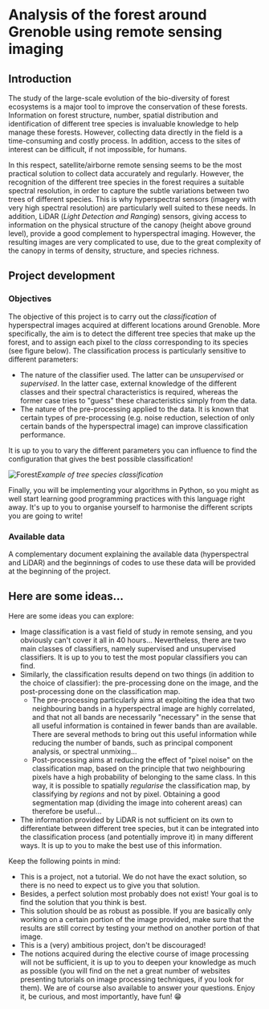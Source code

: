 # Analysis of the forest around Grenoble using remote sensing imaging

## Introduction

The study of the large-scale evolution of the bio-diversity of forest ecosystems is a major tool to improve the conservation of these forests. Information on forest structure, number, spatial distribution and identification of different tree species is invaluable knowledge to help manage these forests. However, collecting data directly in the field is a time-consuming and costly process. In addition, access to the sites of interest can be difficult, if not impossible, for humans.

In this respect, satellite/airborne remote sensing seems to be the most practical solution to collect data accurately and regularly. However, the recognition of the different tree species in the forest requires a suitable spectral resolution, in order to capture the subtle variations between two trees of different species. This is why hyperspectral sensors (imagery with very high spectral resolution) are particularly well suited to these needs. In addition, LiDAR (*Light Detection and Ranging*) sensors, giving access to information on the physical structure of the canopy (height above ground level), provide a good complement to hyperspectral imaging. However, the resulting images are very complicated to use, due to the great complexity of the canopy in terms of density, structure, and species richness.

## Project development

### Objectives


The objective of this project is to carry out the *classification* of hyperspectral images acquired at different locations around Grenoble. More specifically, the aim is to detect the different tree species that make up the forest, and to assign each pixel to the *class* corresponding to its species (see figure below). The classification process is particularly sensitive to different parameters:
- The nature of the classifier used. The latter can be *unsupervised* or *supervised*. In the latter case, external knowledge of the different classes and their spectral characteristics is required, whereas the former case tries to "guess" these characteristics simply from the data.
- The nature of the pre-processing applied to the data. It is known that certain types of pre-processing (e.g. noise reduction, selection of only certain bands of the hyperspectral image) can improve classification performance.

It is up to you to vary the different parameters you can influence to find the configuration that gives the best possible classification!

![Forest](../docs/figs/Cluster.png)*Example of tree species classification*

Finally, you will be implementing your algorithms in Python, so you might as well start learning good programming practices with this language right away. It's up to you to organise yourself to harmonise the different scripts you are going to write!

### Available data

A complementary document explaining the available data (hyperspectral and LiDAR) and the beginnings of codes to use these data will be provided at the beginning of the project.

## Here are some ideas...

Here are some ideas you can explore:
- Image classification is a vast field of study in remote sensing, and you obviously can't cover it all in 40 hours... Nevertheless, there are two main classes of classifiers, namely supervised and unsupervised classifiers. It is up to you to test the most popular classifiers you can find.
- Similarly, the classification results depend on two things (in addition to the choice of classifier): the pre-processing done on the image, and the post-processing done on the classification map.
    - The pre-processing particularly aims at exploiting the idea that two neighbouring bands in a hyperspectral image are highly correlated, and that not all bands are necessarily "necessary" in the sense that all useful information is contained in fewer bands than are available. There are several methods to bring out this useful information while reducing the number of bands, such as principal component analysis, or spectral unmixing...
    - Post-processing aims at reducing the effect of "pixel noise" on the classification map, based on the principle that two neighbouring pixels have a high probability of belonging to the same class. In this way, it is possible to spatially *regularise* the classification map, by classifying by *regions* and not by pixel. Obtaining a good segmentation map (dividing the image into coherent areas) can therefore be useful...
- The information provided by LiDAR is not sufficient on its own to differentiate between different tree species, but it can be integrated into the classification process (and potentially improve it) in many different ways. It is up to you to make the best use of this information.

Keep the following points in mind:
- This is a project, not a tutorial. We do not have the exact solution, so there is no need to expect us to give you that solution.
- Besides, a perfect solution most probably does not exist! Your goal is to find the solution that you think is best.
- This solution should be as robust as possible. If you are basically only working on a certain portion of the image provided, make sure that the results are still correct by testing your method on another portion of that image.
- This is a (very) ambitious project, don't be discouraged!
- The notions acquired during the elective course of image processing will not be sufficient, it is up to you to deepen your knowledge as much as possible (you will find on the net a great number of websites presenting tutorials on image processing techniques, if you look for them). We are of course also available to answer your questions. Enjoy it, be curious, and most importantly, have fun! 😁

